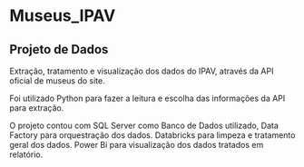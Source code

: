 # Museus_IPAV
## Projeto de Dados

Extração, tratamento e visualização dos dados do IPAV, através da API oficial de museus do site.

Foi utilizado Python para fazer a leitura e escolha das informações da API para extração.

O projeto contou com SQL Server como Banco de Dados utilizado, Data Factory para orquestração dos dados. Databricks para limpeza e tratamento geral dos dados. Power Bi para visualização dos dados tratados em relatório.
